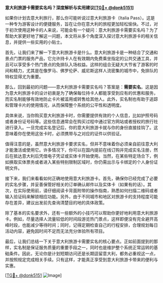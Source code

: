 **意大利旅游卡需要实名吗？深度解析与实用建议[[TG💪+ @donk5151](https://t.me/s/donk5151)]**

如果你计划去意大利旅行，那么你可能听说过意大利旅游卡（Italia Pass）。这是一种专为游客设计的便捷服务，旨在让你在意大利的旅程更加轻松愉快。不过，对于初次使用这种卡的人来说，可能会有一个疑问：意大利旅游卡需要实名吗？为了帮助大家更好地了解这一问题，本文将从多个角度深入探讨意大利旅游卡的相关信息，并提供一些实用的小贴士。

首先，让我们来了解一下意大利旅游卡是什么。意大利旅游卡是一种结合了交通和景点门票的服务产品，它允许持卡人在有效期内免费乘坐指定的公共交通工具，并且可以享受多个热门景点的免排队入场权益。这样的组合无疑大大节省了游客的时间和精力，尤其是在像罗马、佛罗伦萨、威尼斯这样人流密集的城市中，免排队的特权显得尤为重要。

那么，回到最初的问题——意大利旅游卡需要实名吗？答案是：**需要实名**。这是因为意大利旅游卡的设计初衷是为了确保每位持卡人都能享受到应有的优惠和服务，而实名制能够有效地防止卡片被滥用或转售给其他人。此外，实名制也有助于追踪和管理卡片的使用情况，从而保障整个系统的公平性和透明度。

具体来说，当你购买意大利旅游卡时，你需要提供有效的个人信息，比如护照号码或者身份证号码等。这些信息通常会在购买过程中通过官方网站或者授权的旅行社进行录入。一旦完成实名登记后，你的意大利旅游卡就与你的身份直接挂钩了。这意味着你在使用这张卡时，必须携带与之对应的证件以供验证。

值得注意的是，虽然意大利旅游卡要求实名，但并不意味着你必须亲自前往意大利才能激活或使用它。许多情况下，你可以在国内提前在线订购并完成实名注册，然后在抵达意大利后凭借电子凭证或实体卡开始使用。当然，在某些特定场合下，例如换取实体票务或者进入某些特别限制区域时，你仍需出示与卡绑定的个人身份证明文件。

接下来，我们来看看如何正确地使用意大利旅游卡。首先，确保你已经完成了必要的实名步骤，并妥善保管好相关的订单确认邮件以及实体卡（如果有的话）。其次，在实际使用前，请仔细阅读卡背面附带的操作指南，熟悉如何扫描二维码或者输入验证码来解锁相应功能。另外，由于不同城市和地区对旅游卡的支持程度可能存在差异，建议出发前先查询清楚目的地的具体政策。

除了基本的实名要求外，还有一些额外的小技巧可以帮助你更好地利用意大利旅游卡。例如，尽量选择人流量较低的时间段游览热门景点，这样即便没有完全避开高峰时段，也能减少等待时间；同时，记得定期检查自己的行程安排，合理规划每日活动内容，避免因时间不足而无法充分体验所有项目。

最后，让我们总结一下关于意大利旅游卡需要实名的核心要点。正如前面提到的那样，实名制是保证服务质量的重要手段之一，同时也是维护整个系统正常运转的基础条件。因此，无论你是计划短期访问还是长期逗留意大利，都务必重视这一点，并按照规定完成相关手续。只有这样，才能真正享受到意大利旅游卡带来的便利与实惠。

[[TG💪+ @donk5151](https://t.me/s/donk5151) ![Image](https://i.postimg.cc/rwNCRYN7/Snipaste-2025-04-30-17-27-05.png)]